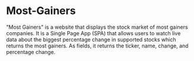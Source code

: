 # Most-Gainers
"Most Gainers" is a website that displays the stock market of most gainers companies. It is a Single Page App (SPA) that allows users to watch live data about the biggest percentage change in supported stocks which returns the most gainers. As fields, it returns the ticker, name, change, and percentage change.
